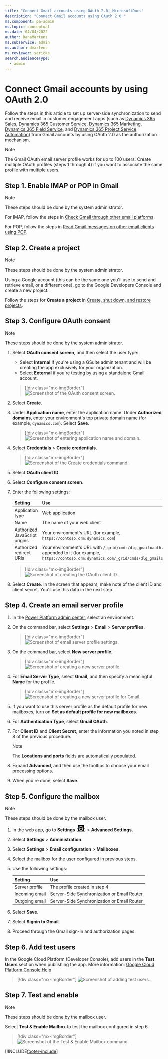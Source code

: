 ```yaml
---
title: "Connect Gmail accounts using OAuth 2.0| MicrosoftDocs"
description: "Connect Gmail accounts using OAuth 2.0 "
ms.component: pa-admin
ms.topic: conceptual
ms.date: 04/04/2022
author: DanaMartens
ms.subservice: admin
ms.author: dmartens
ms.reviewer: sericks
search.audienceType: 
  - admin
---
```


# Connect Gmail accounts by using OAuth 2.0 

Follow the steps in this article to set up server-side synchronization to send and receive email in customer engagement apps (such as [Dynamics 365 Sales](/dynamics365/sales-professional/help-hub), [Dynamics 365 Customer Service](/dynamics365/customer-service/help-hub), [Dynamics 365 Marketing](/dynamics365/marketing/help-hub), [Dynamics 365 Field Service](/dynamics365/field-service/overview), and [Dynamics 365 Project Service Automation](/dynamics365/project-operations/psa/overview)) from Gmail accounts by using OAuth 2.0 as the authorization mechanism.

> [!NOTE]
> The Gmail OAuth email server profile works for up to 100 users. Create multiple OAuth profiles (steps 1 through 4) if you want to associate the same profile with multiple users.

## Step 1. Enable IMAP or POP in Gmail

> [!NOTE]
> These steps should be done by the system administrator.

For IMAP, follow the steps in [Check Gmail through other email platforms](https://support.google.com/mail/answer/7126229).

For POP, follow the steps in [Read Gmail messages on other email clients using POP](https://support.google.com/mail/answer/7104828).

## Step 2. Create a project

> [!NOTE]
> These steps should be done by the system administrator.

Using a Google account (this can be the same one you'll use to send and retrieve email, or a different one), go to the Google Developers Console and create a new project.

Follow the steps for **Create a project** in [Create, shut down, and restore projects](https://support.google.com/googleapi/answer/6251787).

## Step 3. Configure OAuth consent 

> [!NOTE]
> These steps should be done by the system administrator.

1. Select **OAuth consent screen**, and then select the user type:
   - Select **Internal** if you're using a GSuite admin tenant and will be creating the app exclusively for your organization.
   - Select **External** if you're testing by using a standalone Gmail account. 

   > [!div class="mx-imgBorder"] 
   > ![Screenshot of the OAuth consent screen.](media/gmail-oauth-consent-screen.png "OAuth consent screen")

2. Select **Create**.

3. Under **Application name**, enter the application name. Under **Authorized domains**, enter your environment's top private domain name (for example, `dynamics.com`). Select **Save**.

   > [!div class="mx-imgBorder"] 
   > ![Screenshot of entering application name and domain.](media/gmail-oauth-consent-domain-name.png "Enter application name and domain")

4. Select **Credentials** > **Create credentials**.

   > [!div class="mx-imgBorder"] 
   > ![Screenshot of the Create credentials command.](media/gmail-oauth-consent-create-credentials.png "Create credentials")

5. Select **OAuth client ID**.

6. Select **Configure consent screen**.

7. Enter the following settings:

   |Setting  |Use  |
   |---------|---------|
   |Application type     | Web application         |
   |Name     |  The name of your web client       |
   |Authorized JavaScript origins     | Your environment's  URL (for example, `https://contoso.crm.dynamics.com`)        |
   |Authorized redirect URIs     | Your environment's URL with `/_grid/cmds/dlg_gmailoauth.aspx` appended to it (for example, `https://contoso.crm.dynamics.com/_grid/cmds/dlg_gmailoauth.aspx`)        |

   > [!div class="mx-imgBorder"] 
   > ![Screenshot of creating the OAuth client ID.](media/gmail-oauth-consent-create-clientid.png "Create OAuth client ID")

8. Select **Create**. In the screen that appears, make note of the client ID and client secret. You'll use this data in the next step.

## Step 4. Create an email server profile

1. In the  [Power Platform admin center](https://admin.powerplatform.microsoft.com), select an environment. 

2. On the command bar, select **Settings** > **Email** > **Server profiles**.  
    
   > [!div class="mx-imgBorder"] 
   > ![Screenshot of email server profile settings.](media/server-profile-settings.png "Email server profile setting")

3. On the command bar, select **New server profile**.

   > [!div class="mx-imgBorder"] 
   > ![Screenshot of creating a new server profile.](media/new-server-profile.png "Create a new server profile")

4. For **Email Server Type**, select **Gmail**, and then specify a meaningful **Name** for the profile.

   > [!div class="mx-imgBorder"] 
   > ![Screenshot of creating a new server profile for Gmail.](media/gmail-profile.png "Create a new server profile for Gmail")

5. If you want to use this server profile as the default profile for new mailboxes, turn on **Set as default profile for new mailboxes**.

6. For **Authentication Type**, select **Gmail OAuth**.

7. For **Client ID** and **Client Secret**, enter the information you noted in step 8 of the previous procedure.

   > [!NOTE]
   > The **Locations and ports** fields are automatically populated.

8. Expand **Advanced**, and then use the tooltips to choose your email processing options.

10. When you're done, select **Save**.


## Step 5. Configure the mailbox

> [!NOTE]
> These steps should be done by the mailbox user.

1. In the web app, go to **Settings** (![Settings.](media/settings-gear-icon.png "Settings")) > **Advanced Settings**.

2. Select **Settings** > **Administration**.

3. Select **Settings** > **Email configuration** > **Mailboxes**.

4. Select the mailbox for the user configured in previous steps.

5. Use the following settings:

   |Setting  |Use  |
   |---------|---------|
   |Server profile    | The profile created in step 4     |
   |Incoming email    | Server-Side Synchronization or Email Router       |
   |Outgoing email | Server-Side Synchronization or Email Router   |

6. Select **Save**.

7. Select **Signin to Gmail**.

8. Proceed through the Gmail sign-in and authorization pages.

## Step 6. Add test users

In the Google Cloud Platform (Developer Console), add users in the **Test Users** section when publishing the app. More information: [Google Cloud Platform Console Help](https://support.google.com/cloud/answer/7454865)

> [!div class="mx-imgBorder"] 
> ![Screenshot of adding test users.](media/gmail-oauth-add-users.png "Add test users")

## Step 7. Test and enable

> [!NOTE]
> These steps should be done by the mailbox user.

Select **Test & Enable Mailbox** to test the mailbox configured in step 6.

> [!div class="mx-imgBorder"] 
> ![Screenshot of the Test & Enable Mailbox command.](media/gmail-oauth-test-enable-mailbox.png "Test and enable mailbox")



[!INCLUDE[footer-include](../includes/footer-banner.md)]
